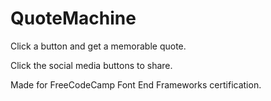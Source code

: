 # QuoteMachine
Click a button and get a memorable quote.

Click the social media buttons to share.

Made for FreeCodeCamp Font End Frameworks certification.
